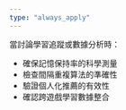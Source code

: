 ```yaml
---
type: "always_apply"
---
```


當討論學習追蹤或數據分析時：
- 確保記憶保持率的科學測量
- 檢查間隔重複算法的準確性
- 驗證個人化推薦的有效性
- 確認跨遊戲學習數據整合